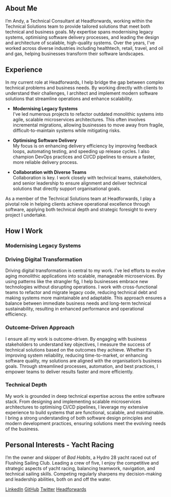 ## About Me

I’m Andy, a Technical Consultant at Headforwards, working within the Technical Solutions team to provide tailored solutions that meet both technical and business goals. My expertise spans modernising legacy systems, optimising software delivery processes, and leading the design and architecture of scalable, high-quality systems. Over the years, I've worked across diverse industries including healthtech, retail, travel, and oil and gas, helping businesses transform their software landscapes.

## Experience

In my current role at Headforwards, I help bridge the gap between complex technical problems and business needs. By working directly with clients to understand their challenges, I architect and implement modern software solutions that streamline operations and enhance scalability.

- **Modernising Legacy Systems**\
  I’ve led numerous projects to refactor outdated monolithic systems into agile, scalable microservices architectures. This often involves incremental migrations, allowing businesses to move away from fragile, difficult-to-maintain systems while mitigating risks.

- **Optimising Software Delivery**\
  My focus is on enhancing delivery efficiency by improving feedback loops, automating testing, and speeding up release cycles. I also champion DevOps practices and CI/CD pipelines to ensure a faster, more reliable delivery process.

- **Collaboration with Diverse Teams**\
  Collaboration is key. I work closely with technical teams, stakeholders, and senior leadership to ensure alignment and deliver technical solutions that directly support organisational goals.

As a member of the Technical Solutions team at Headforwards, I play a pivotal role in helping clients achieve operational excellence through software, applying both technical depth and strategic foresight to every project I undertake.

## How I Work

### Modernising Legacy Systems

### Driving Digital Transformation

Driving digital transformation is central to my work. I’ve led efforts to evolve aging monolithic applications into scalable, manageable microservices. By using patterns like the strangler fig, I help businesses embrace new technologies without disrupting operations. I work with cross-functional teams to refactor and migrate legacy code, reducing technical debt and making systems more maintainable and adaptable. This approach ensures a balance between immediate business needs and long-term technical sustainability, resulting in enhanced performance and operational efficiency.

### Outcome-Driven Approach

I ensure all my work is outcome-driven. By engaging with business stakeholders to understand key objectives, I measure the success of technical solutions based on the outcomes they achieve. Whether it’s improving system reliability, reducing time-to-market, or enhancing software quality, my solutions are aligned with the organisation’s business goals. Through streamlined processes, automation, and best practices, I empower teams to deliver results faster and more efficiently.

### Technical Depth

My work is grounded in deep technical expertise across the entire software stack. From designing and implementing scalable microservices architectures to optimising CI/CD pipelines, I leverage my extensive experience to build systems that are functional, scalable, and maintainable. I bring a strong understanding of both software design principles and modern development practices, ensuring solutions meet the evolving needs of the business.

## Personal Interests - Yacht Racing

I’m the owner and skipper of _Bad Habits_, a Hydro 28 yacht raced out of Flushing Sailing Club. Leading a crew of five, I enjoy the competitive and strategic aspects of yacht racing, balancing teamwork, navigation, and technical sailing skills. Competing regularly sharpens my decision-making and leadership abilities, both on and off the water.

<div class="article-container"></div>

<script type="text/javascript" src="https://sessionize.com/api/speaker/sessions/mkavt2yy0t/0x0x267cb9x"></script>

<div class="social-links">
<a href="https://linkedin.com/in/andyrlweir" target="_blank"><i class="fa-brands fa-linkedin"></i> LinkedIn</a>
<a href="https://github.com/andyweir" target="_blank"><i class="fa-brands fa-square-github"></i> GitHub</a>
<a href="https://twitter.com/andyrlweir" target="_blank"><i class="fa-brands fa-square-twitter"></i> Twitter</a>
<a href="https://headforwards.com" target="_blank"><i class="fa-solid fa-briefcase"></i> Headforwards</a>
</div>
